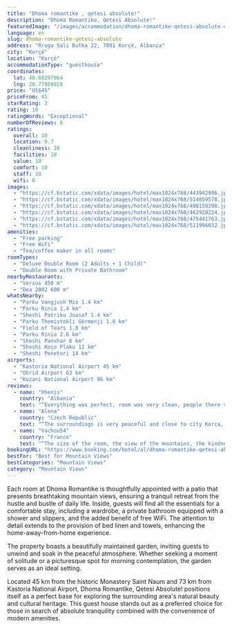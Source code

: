 ```yaml
---
title: "Dhoma romantike , qetesi absolute!"
description: "Dhoma Romantike, Qetesi Absolute!"
featuredImage: "/images/accommodation/dhoma-romantike-qetesi-absolute-443942996.jpg"
language: en
slug: dhoma-romantike-qetesi-absolute
address: "Rruga Sali Butka 22, 7001 Korçë, Albania"
city: "Korçë"
location: "Korçë"
accommodationType: "guesthouse"
coordinates:
  lat: 40.60297064
  lng: 20.77889928
price: "US$45"
priceFrom: 45
starRating: 3
rating: 10
ratingWords: "Exceptional"
numberOfReviews: 8
ratings:
  overall: 10
  location: 9.7
  cleanliness: 10
  facilities: 10
  value: 10
  comfort: 10
  staff: 10
  wifi: 0
images:
  - "https://cf.bstatic.com/xdata/images/hotel/max1024x768/443942996.jpg?k=deebf4e7242df07c71b5ed8e7a530a414dff2e8d6694f21ca4e8ef44a450be30&o=&hp=1"
  - "https://cf.bstatic.com/xdata/images/hotel/max1024x768/514859578.jpg?k=1bdb803c5d04480e1542070c651c11c1ff0a3e7d2cca01f8c0cb85caf93aa480&o=&hp=1"
  - "https://cf.bstatic.com/xdata/images/hotel/max1024x768/490150298.jpg?k=7b60a4dcd347b0796d50f8a309fd209b3a99ab40260cc6ed5fca27bd0740bdaf&o=&hp=1"
  - "https://cf.bstatic.com/xdata/images/hotel/max1024x768/462928224.jpg?k=9ff5caa38fb3880b1a330a3dc9395fdc3e95517fbb2fa5c365fe5161bb236e70&o=&hp=1"
  - "https://cf.bstatic.com/xdata/images/hotel/max1024x768/475441763.jpg?k=62fb91478d97499c793a1bf4214b4202a6e4997e51e37eb657c3bd3f4af05086&o=&hp=1"
  - "https://cf.bstatic.com/xdata/images/hotel/max1024x768/511996032.jpg?k=f776cc2ce3bbf6e331071ff369c9bbbd418971edf4a2cd809a5c5c01f858f7ac&o=&hp=1"
amenities:
  - "Free parking"
  - "Free WiFi"
  - "Tea/coffee maker in all rooms"
roomTypes:
  - "Deluxe Double Room (2 Adults + 1 Child)"
  - "Double Room with Private Bathroom"
nearbyRestaurants:
  - "Versus 450 m"
  - "Dea 2002 600 m"
whatsNearby:
  - "Parku Vangjush Mio 1.4 km"
  - "Parku Rinia 1.4 km"
  - "Sheshi Patriku Joasaf 1.4 km"
  - "Parku Themistokli Gërmenji 1.8 km"
  - "Field of Tears 1.8 km"
  - "Parku Rinia 2.6 km"
  - "Sheshi Panxhar 6 km"
  - "Sheshi Koço Plaku 12 km"
  - "Sheshi Penetori 14 km"
airports:
  - "Kastoria National Airport 45 km"
  - "Ohrid Airport 63 km"
  - "Kozani National Airport 96 km"
reviews:
  - name: "Xhenis"
    country: "Albania"
    text: "“Everything was perfect, room was very clean, people there very friendly”"
  - name: "Alena"
    country: "Czech Republic"
    text: "“The surroundings is very peaceful and close to city Korca, rooms are big and perfectly clean. The hostess is so friendly and helpful! We were very glad to choose this accomodation and recommend 10/10.”"
  - name: "Vachou54"
    country: "France"
    text: "“The size of the room, the view of the mountains, the kindness of the hosts and the amenities, everything was perfect.”"
bookingURL: "https://www.booking.com/hotel/al/dhoma-romantike-qetesi-absolute.en-gb.html?aid=8035640"
bestFor: "Best for Mountain Views"
bestCategories: "Mountain Views"
category: "Mountain Views"
---
```


Each room at Dhoma Romantike is thoughtfully appointed with a patio that presents breathtaking mountain views, ensuring a tranquil retreat from the hustle and bustle of daily life. Inside, guests will find all the essentials for a comfortable stay, including a wardrobe, a private bathroom equipped with a shower and slippers, and the added benefit of free WiFi. The attention to detail extends to the provision of bed linen and towels, enhancing the home-away-from-home experience.

The property boasts a beautifully maintained garden, inviting guests to unwind and soak in the peaceful atmosphere. Whether seeking a moment of solitude or a picturesque spot for morning contemplation, the garden serves as an ideal setting.

Located 45 km from the historic Monastery Saint Naum and 73 km from Kastoria National Airport, Dhoma Romantike, Qetesi Absolute! positions itself as a perfect base for exploring the surrounding area's natural beauty and cultural heritage. This guest house stands out as a preferred choice for those in search of absolute tranquility combined with the convenience of modern amenities.